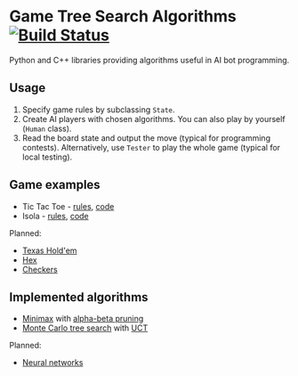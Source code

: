 # Game Tree Search Algorithms [![Build Status](https://travis-ci.org/AdamStelmaszczyk/gtsa.svg?branch=master)](https://travis-ci.org/AdamStelmaszczyk/gtsa)

Python and C++ libraries providing algorithms useful in AI bot programming.

Usage
---

1. Specify game rules by subclassing `State`. 
2. Create AI players with chosen algorithms. You can also play by yourself (`Human` class).
3. Read the board state and output the move (typical for programming contests). 
Alternatively, use `Tester` to play the whole game (typical for local testing).

Game examples
---

- Tic Tac Toe - [rules](https://github.com/AdamStelmaszczyk/gtsa/blob/master/examples/tic_tac_toe.md), [code](https://github.com/AdamStelmaszczyk/gtsa/blob/master/examples/tic_tac_toe.py)
- Isola - [rules](https://github.com/AdamStelmaszczyk/gtsa/blob/master/examples/isola.md), [code](https://github.com/AdamStelmaszczyk/gtsa/blob/master/examples/isola.py)

Planned:

- [Texas Hold'em](http://theaigames.com/competitions/texas-hold-em)
- [Hex](https://www.hackerrank.com/challenges/hex)
- [Checkers](https://www.hackerrank.com/challenges/checkers)

Implemented algorithms
---

- [Minimax](https://en.wikipedia.org/wiki/Minimax) with [alpha-beta pruning](https://en.wikipedia.org/wiki/Alpha%E2%80%93beta_pruning)
- [Monte Carlo tree search](https://en.wikipedia.org/wiki/Monte_Carlo_tree_search) with [UCT](
https://en.wikipedia.org/wiki/Monte_Carlo_tree_search#Exploration_and_exploitation)

Planned:

- [Neural networks](https://en.wikipedia.org/wiki/Artificial_neural_network)
